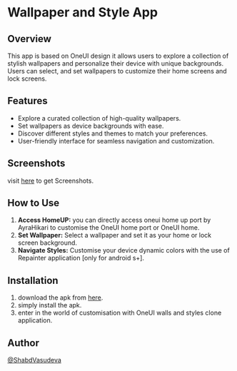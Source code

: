 # Wallpaper and Style App

## Overview
This app is based on OneUI design it allows users to explore a collection of stylish wallpapers and personalize their device with unique backgrounds. Users can select, and set wallpapers to customize their home screens and lock screens.

## Features
- Explore a curated collection of high-quality wallpapers.
- Set wallpapers as device backgrounds with ease.
- Discover different styles and themes to match your preferences.
- User-friendly interface for seamless navigation and customization.

## Screenshots
visit [here](https://t.me/AndroidPortWorld) to get Screenshots.

## How to Use
1. **Access HomeUP:** you can directly access oneui home up port by AyraHikari to customise the OneUI home port or OneUI home.
2. **Set Wallpaper:** Select a wallpaper and set it as your home or lock screen background.
3. **Navigate Styles:** Customise your device dynamic colors with the use of Repainter application [only for android s+].

## Installation
1. download the apk from [here](https://www.pling.com/p/2033463/).
2. simply install the apk.
3. enter in the world of customisation with OneUI walls and styles clone application.

## Author
[@ShabdVasudeva](https://github.com/ShabdVasudeva)
